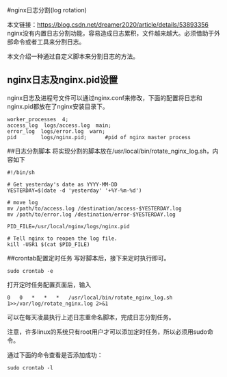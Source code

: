 #nginx日志分割(log rotation)

本文链接：https://blog.csdn.net/dreamer2020/article/details/53893356
nginx没有内置日志分割功能，容易造成日志累积，文件越来越大。必须借助于外部命令或者工具来分割日志。

本文介绍一种通过自定义脚本来分割日志的方法。

## nginx日志及nginx.pid设置

nginx日志及进程号文件可以通过nginx.conf来修改，下面的配置将日志和nginx.pid都放在了nginx安装目录下。

``` 
worker_processes  4;
access_log  logs/access.log  main;
error_log  logs/error.log  warn;   
pid        logs/nginx.pid;      #pid of nginx master process
```

##日志分割脚本
将实现分割的脚本放在/usr/local/bin/rotate_nginx_log.sh，内容如下

``` 
#!/bin/sh

# Get yesterday's date as YYYY-MM-DD
YESTERDAY=$(date -d 'yesterday' '+%Y-%m-%d')

# move log
mv /path/to/access.log /destination/access-$YESTERDAY.log  
mv /path/to/error.log /destination/error-$YESTERDAY.log

PID_FILE=/usr/local/nginx/logs/nginx.pid

# Tell nginx to reopen the log file.
kill -USR1 $(cat $PID_FILE)
```


##crontab配置定时任务
写好脚本后，接下来定时执行即可。
``` 
sudo crontab -e
``` 
打开定时任务配置页面后，输入
``` 
0   0   *   *   *   /usr/local/bin/rotate_nginx_log.sh 1>>/var/log/rotate_nginx.log 2>&1
``` 
可以在每天凌晨执行上述日志重命名脚本，完成日志分割任务。

注意，许多linux的系统只有root用户才可以添加定时任务，所以必须用sudo命令。

通过下面的命令查看是否添加成功：
``` 
sudo crontab -l
``` 

